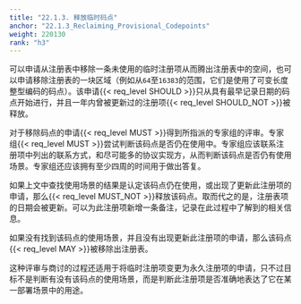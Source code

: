 ```yaml
---
title: "22.1.3. 释放临时码点"
anchor: "22.1.3_Reclaiming_Provisional_Codepoints"
weight: 220130
rank: "h3"
---
```


可以申请从注册表中移除一条未使用的临时注册项从而腾出注册表中的空间，也可以申请移除注册表的一块区域（例如从`64`至`16383`的范围，它们是使用了可变长度整型编码的码点）。该申请{{< req_level SHOULD >}}只从具有最早记录日期的码点开始进行，并且一年内曾被更新过的注册项{{< req_level SHOULD_NOT >}}被释放。

对于移除码点的申请{{< req_level MUST >}}得到所指派的专家组的评审。专家组{{< req_level MUST >}}尝试判断该码点是否仍在使用中。专家组应该联系注册项中列出的联系方式，和尽可能多的协议实现方，从而判断该码点是否仍有使用场景。专家组还应该拥有至少四周的时间用于做出答复。

如果上文中查找使用场景的结果是认定该码点仍在使用，或出现了更新此注册项的申请，那么{{< req_level MUST_NOT >}}释放该码点。取而代之的是，注册表项的日期会被更新。可以为此注册项新增一条备注，记录在此过程中了解到的相关信息。

如果没有找到该码点的使用场景，并且没有出现更新此注册项的申请，那么该码点{{< req_level MAY >}}被移除出注册表。

这种评审与商讨的过程还适用于将临时注册项变更为永久注册项的申请，只不过目标不是判断有没有该码点的使用场景，而是判断此注册项是否准确地表达了它在某一部署场景中的用途。

